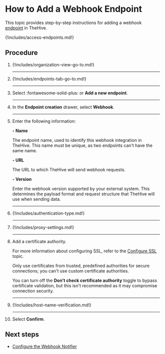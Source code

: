 # How to Add a Webhook Endpoint

This topic provides step-by-step instructions for adding a webhook [endpoint](../manage-endpoints/about-endpoints.md) in TheHive.

{!includes/access-endpoints.md!}

## Procedure

1. {!includes/organization-view-go-to.md!}

    ---

2. {!includes/endpoints-tab-go-to.md!}

    ---

3. Select :fontawesome-solid-plus: or **Add a new endpoint**.

    ---

4. In the **Endpoint creation** drawer, select **Webhook**.

    ---

5. Enter the following information:

    **- Name**

    The endpoint name, used to identify this webhook integration in TheHive. This name must be unique, as two endpoints can't have the same name.

    **- URL**

    The URL to which TheHive will send webhook requests.

    **- Version**

    Enter the webhook version supported by your external system. This determines the payload format and request structure that TheHive will use when sending data.

    ---

6. {!includes/authentication-type.md!}

    ---

7. {!includes/proxy-settings.md!}

    ---

8. Add a certificate authority.

    For more information about configuring SSL, refer to the [Configure SSL](../../../../administration/authentication/ssl.md) topic.

    Only use certificates from trusted, predefined authorities for secure connections; you can't use custom certificate authorities.

    You can turn off the **Don't check certificate authority** toggle to bypass certificate validation, but this isn't recommended as it may compromise connection security.

    ---

9. {!includes/host-name-verification.md!}

    ---

10. Select **Confirm**.

## Next steps

* [Configure the Webhook Notifier](../manage-notifications/notifiers/webhook.md)